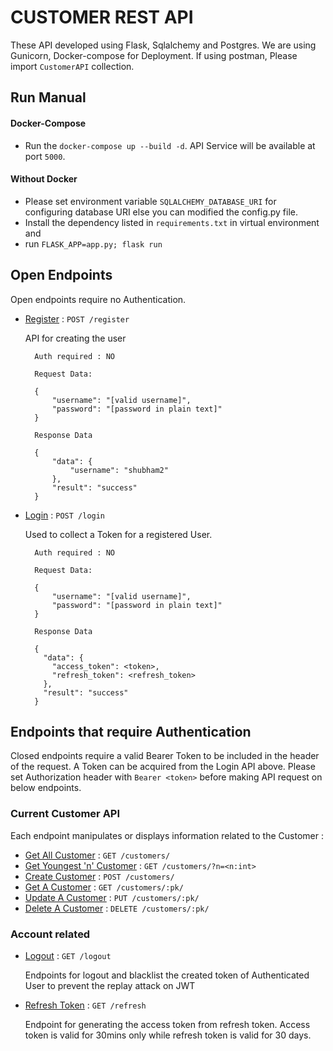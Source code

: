 # CUSTOMER REST API

These API developed using Flask, Sqlalchemy and Postgres. We are using Gunicorn, Docker-compose for Deployment.
If using postman, Please import  `CustomerAPI` collection.

## Run Manual
#### Docker-Compose
* Run the `docker-compose up --build -d`. API Service will be available at port `5000`.

#### Without Docker
* Please set environment variable `SQLALCHEMY_DATABASE_URI` for configuring database URI else you can modified the config.py file. 
* Install the dependency listed in `requirements.txt` in virtual environment and
* run  `FLASK_APP=app.py; flask run` 

## Open Endpoints

Open endpoints require no Authentication.


* [Register](#) : `POST /register`

    API for creating the user

        Auth required : NO
        
        Request Data:
        
        {
            "username": "[valid username]",
            "password": "[password in plain text]"
        }
        
        Response Data
        
        {
            "data": {
                "username": "shubham2"
            },
            "result": "success"
        }
        


* [Login](#) : `POST /login`
    
    Used to collect a Token for a registered User.

        Auth required : NO
        
        Request Data:
        
        {
            "username": "[valid username]",
            "password": "[password in plain text]"
        }
        
        Response Data
        
        {
          "data": {
            "access_token": <token>,
            "refresh_token": <refresh_token>
          },
          "result": "success"
        }
        

## Endpoints that require Authentication

Closed endpoints require a valid Bearer Token to be included in the header of the
request. A Token can be acquired from the Login API above.
Please set Authorization header with  `Bearer <token>` before making API request on below endpoints.    

### Current Customer API

Each endpoint manipulates or displays information related to the Customer :

* [Get All Customer](#) : `GET /customers/`
* [Get Youngest 'n' Customer](#) : `GET /customers/?n=<n:int>`
* [Create Customer](#) : `POST /customers/`
* [Get A Customer](#) : `GET /customers/:pk/`
* [Update A Customer](#) : `PUT /customers/:pk/`
* [Delete A Customer](#) : `DELETE /customers/:pk/`


### Account related

* [Logout](#) : `GET /logout`
    
    Endpoints for logout and blacklist the created token of Authenticated User to prevent the replay attack on JWT
* [Refresh Token](#) : `GET /refresh`

    Endpoint for generating the access token from refresh token. Access token is valid for 30mins only while refresh token is valid for 30 days.